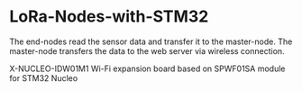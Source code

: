 # LoRa-Nodes-with-STM32
The end-nodes read the sensor data and transfer it to the master-node. The master-node transfers the data to the web server via wireless connection.

X-NUCLEO-IDW01M1 Wi-Fi expansion board based on SPWF01SA module for STM32 Nucleo